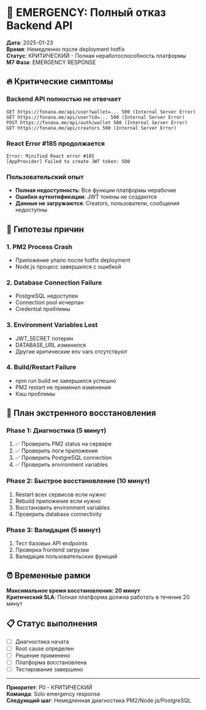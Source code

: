 # 🚨 EMERGENCY: Полный отказ Backend API

**Дата**: 2025-01-23  
**Время**: Немедленно после deployment hotfix  
**Статус**: КРИТИЧЕСКИЙ - Полная неработоспособность платформы  
**M7 Фаза**: EMERGENCY RESPONSE

## 🔥 Критические симптомы

### Backend API полностью не отвечает
```
GET https://fonana.me/api/user?wallet=... 500 (Internal Server Error)
GET https://fonana.me/api/user?id=... 500 (Internal Server Error)  
POST https://fonana.me/api/auth/wallet 500 (Internal Server Error)
GET https://fonana.me/api/creators 500 (Internal Server Error)
```

### React Error #185 продолжается
```
Error: Minified React error #185
[AppProvider] Failed to create JWT token: 500
```

### Пользовательский опыт
- **Полная недоступность**: Все функции платформы нерабочие
- **Ошибки аутентификации**: JWT токены не создаются
- **Данные не загружаются**: Creators, пользователи, сообщения недоступны

## 🎯 Гипотезы причин

### 1. PM2 Process Crash
- Приложение упало после hotfix deployment
- Node.js процесс завершился с ошибкой

### 2. Database Connection Failure  
- PostgreSQL недоступен
- Connection pool исчерпан
- Credential проблемы

### 3. Environment Variables Lost
- JWT_SECRET потерян
- DATABASE_URL изменился  
- Другие критические env vars отсутствуют

### 4. Build/Restart Failure
- npm run build не завершился успешно
- PM2 restart не применил изменения
- Кэш проблемы

## 🚀 План экстренного восстановления

### Phase 1: Диагностика (5 минут)
1. ✅ Проверить PM2 status на сервере
2. ✅ Проверить логи приложения
3. ✅ Проверить PostgreSQL connection
4. ✅ Проверить environment variables

### Phase 2: Быстрое восстановление (10 минут)  
1. Restart всех сервисов если нужно
2. Rebuild приложения если нужно
3. Восстановить environment variables
4. Проверить database connectivity

### Phase 3: Валидация (5 минут)
1. Тест базовых API endpoints
2. Проверка frontend загрузки
3. Валидация пользовательских функций

## ⏰ Временные рамки
**Максимальное время восстановления: 20 минут**  
**Критический SLA**: Полная платформа должна работать в течение 20 минут

## 📋 Статус выполнения
- [ ] Диагностика начата
- [ ] Root cause определен  
- [ ] Решение применено
- [ ] Платформа восстановлена
- [ ] Тестирование завершено

---

**Приоритет**: P0 - КРИТИЧЕСКИЙ  
**Команда**: Solo emergency response  
**Следующий шаг**: Немедленная диагностика PM2/Node.js/PostgreSQL 